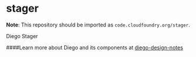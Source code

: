 stager
======

**Note**: This repository should be imported as `code.cloudfoundry.org/stager`.

Diego Stager

####Learn more about Diego and its components at [diego-design-notes](https://github.com/cloudfoundry-incubator/diego-design-notes)
